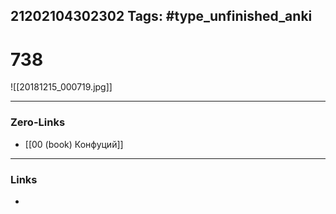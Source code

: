 21202104302302
Tags: #type_unfinished_anki 
---
# 738

![[20181215_000719.jpg]]

---
### Zero-Links
- [[00 (book) Конфуций]]
---
### Links
-